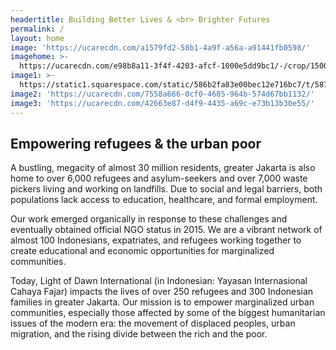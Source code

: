 ```yaml
---
headertitle: Building Better Lives & <br> Brighter Futures
permalink: /
layout: home
image: 'https://ucarecdn.com/a1579fd2-58b1-4a9f-a56a-a91441fb0598/'
imagehome: >-
  https://ucarecdn.com/e98b8a11-3f4f-4203-afcf-1000e5dd9bc1/-/crop/1500x725/0,45/-/preview/
image1: >-
  https://static1.squarespace.com/static/586b2fa83e00bec12e716bc7/t/5879e585b8a79b66d3f630e0/1484383622731/learning.gif?format=300w
image2: 'https://ucarecdn.com/7558a666-0cf0-4685-964b-574d67bb1132/'
image3: 'https://ucarecdn.com/42663e87-d4f9-4435-a69c-e73b13b30e55/'
---
```


## Empowering refugees & the urban poor
A bustling, megacity of almost 30 million residents, greater Jakarta is also home to over 6,000 refugees and asylum-seekers and over 7,000 waste pickers living and working on landfills. Due to social and legal barriers, both populations lack access to education, healthcare, and formal employment.

Our work emerged organically in response to these challenges and eventually obtained official NGO status in 2015. We are a vibrant network of almost 100 Indonesians, expatriates, and refugees working together to create educational and economic opportunities for marginalized communities.

Today, Light of Dawn International (in Indonesian: Yayasan Internasional Cahaya Fajar) impacts the lives of over 250 refugees and 300 Indonesian families in greater Jakarta. Our mission is to empower marginalized urban communities, especially those affected by some of the biggest humanitarian issues of the modern era: the movement of displaced peoples, urban migration, and the rising divide between the rich and the poor. 
